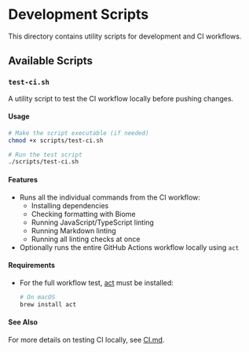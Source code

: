 # Development Scripts

This directory contains utility scripts for development and CI workflows.

## Available Scripts

### `test-ci.sh`

A utility script to test the CI workflow locally before pushing changes.

#### Usage

```bash
# Make the script executable (if needed)
chmod +x scripts/test-ci.sh

# Run the test script
./scripts/test-ci.sh
```

#### Features

- Runs all the individual commands from the CI workflow:
  - Installing dependencies
  - Checking formatting with Biome
  - Running JavaScript/TypeScript linting
  - Running Markdown linting
  - Running all linting checks at once
- Optionally runs the entire GitHub Actions workflow locally using `act`

#### Requirements

- For the full workflow test, [act](https://github.com/nektos/act) must be installed:
  ```bash
  # On macOS
  brew install act
  ```

#### See Also

For more details on testing CI locally, see [CI.md](../docs/CI.md#testing-ci-locally).